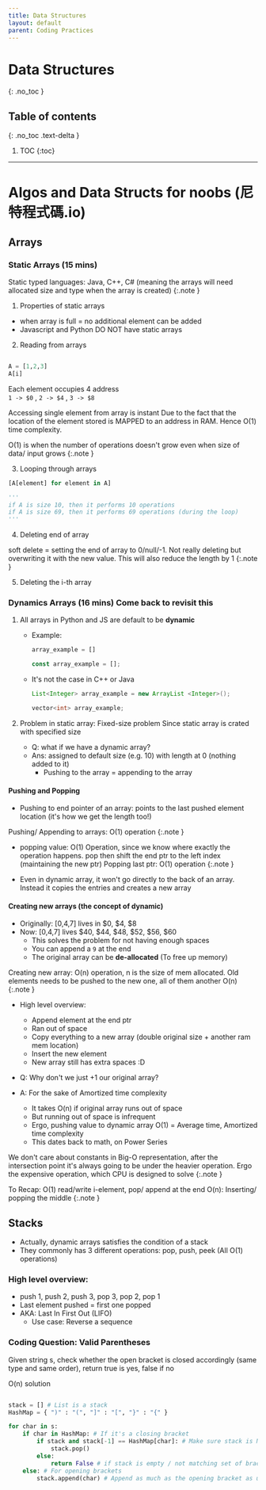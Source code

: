 ```yaml
---
title: Data Structures
layout: default
parent: Coding Practices
---
```

# Data Structures
{: .no_toc }

## Table of contents
{: .no_toc .text-delta }

1. TOC
{:toc}

---

# Algos and Data Structs for noobs (尼特程式碼.io)

## Arrays
### Static Arrays (15 mins)

Static typed languages: Java, C++, C# (meaning the arrays will need allocated size and type when the array is created)
{:.note }

1. Properties of static arrays
- when array is full = no additional element can be added
- Javascript and Python DO NOT have static arrays

2. Reading from arrays

```python

A = [1,2,3]
A[i] 

```

Each element occupies 4 address  
`1 -> $0` , `2 -> $4` , `3 -> $8`

Accessing single element from array is instant
Due to the fact that the location of the element stored is MAPPED to an address in RAM. Hence O(1) time complexity.

O(1) is when the number of operations doesn't grow even when size of data/ input grows
{:.note }

3. Looping through arrays

```python
[A[element] for element in A]

'''
if A is size 10, then it performs 10 operations
if A is size 69, then it performs 69 operations (during the loop)
'''

```

4. Deleting end of array

soft delete = setting the end of array to 0/null/-1. Not really deleting but overwriting it with the new value. This will also reduce the length by 1
{:.note }

5. Deleting the i-th array

### Dynamics Arrays (16 mins) Come back to revisit this

1. All arrays in Python and JS are default to be **dynamic**
    - Example: 
        ```python
        array_example = [] 
        ```
        
        ```javascript
        const array_example = [];
        ```

    - It's not the case in C++ or Java
        ```java
        List<Integer> array_example = new ArrayList <Integer>(); 
        ```

        ```c++
        vector<int> array_example;
        ```
2. Problem in static array: Fixed-size problem
Since static array is crated with specified size

    - Q: what if we have a dynamic array?
    - Ans: assigned to default size (e.g. 10) with length at 0 (nothing added to it)
        - Pushing to the array = appending to the array

#### Pushing and Popping
- Pushing to end pointer of an array: points to the last pushed element location (it's how we get the length too!)

Pushing/ Appending to arrays: O(1) operation
{:.note }

- popping value: O(1) Operation, since we know where exactly the operation happens. pop then shift the end ptr to the left index (maintaining the new ptr)
Popping last ptr: O(1) operation
{:.note }

- Even in dynamic array, it won't go directly to the back of an array. Instead it copies the entries and creates a new array

#### Creating new arrays (the concept of dynamic)
- Originally: [0,4,7] lives in $0, $4, $8
- Now: [0,4,7] lives $40, $44, $48, $52, $56, $60 
    - This solves the problem for not having enough spaces
    - You can append a `9` at the end
    - The original array can be **de-allocated** (To free up memory)

Creating new array: O(n) operation, n is the size of mem allocated. Old elements needs to be pushed to the new one, all of them another O(n)
{:.note }

- High level overview:
    - Append element at the end ptr 
    - Ran out of space
    - Copy everything to a new array (double original size + another ram mem location)
    - Insert the new element
    - New array still has extra spaces :D

- Q: Why don't we just +1 our original array?
- A: For the sake of Amortized time complexity
    - It takes O(n) if original array runs out of space
    - But running out of space is infrequent
    - Ergo, pushing value to dynamic array O(1) = Average time, Amortized time complexity
    - This dates back to math, on Power Series

We don't care about constants in Big-O representation, after the intersection point it's always going to be under the heavier operation. Ergo the expensive operation, which CPU is designed to solve
{:.note }

To Recap: O(1) read/write i-element, pop/ append at the end
O(n): Inserting/ popping the middle
{:.note }

## Stacks

- Actually, dynamic arrays satisfies the condition of a stack
- They commonly has 3 different operations: pop, push, peek (All O(1) operations)

### High level overview:
- push 1, push 2, push 3, pop 3, pop 2, pop 1
- Last element pushed = first one popped
- AKA: Last In First Out (LIFO)
    - Use case: Reverse a sequence

### Coding Question: Valid Parentheses

Given string s, check whether the open bracket is closed accordingly (same type and same order), return true is yes, false if no

O(n) solution

```python

stack = [] # List is a stack
HashMap = { ")" : "(", "]" : "[", "}" : "{" }

for char in s:
    if char in HashMap: # If it's a closing bracket
        if stack and stack[-1] == HashMap[char]: # Make sure stack is NON-empty (cannot add closing bracket to an empty stack) + value at top of stack is matching OPENING bracket
            stack.pop()
        else:
            return False # if stack is empty / not matching set of bracket
    else: # For opening brackets
        stack.append(char) # Append as much as the opening bracket as u want


```
